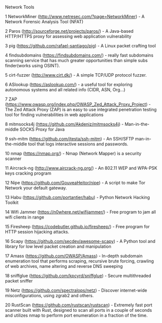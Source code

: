  Network Tools 


1 NetworkMiner (http://www.netresec.com/?page=NetworkMiner) - A Network Forensic Analysis Tool (NFAT)

2 Paros (http://sourceforge.net/projects/paros/) - A Java-based HTTP/HTTPS proxy for assessing web application vulnerability

3 pig (https://github.com/rafael-santiago/pig) - A Linux packet crafting tool

4 findsubdomains (https://findsubdomains.com/) - really fast subdomains scanning service that has much greater opportunities than simple subs finder(works using OSINT).

5 cirt-fuzzer (http://www.cirt.dk/) - A simple TCP/UDP protocol fuzzer.

6 ASlookup (https://aslookup.com/) - a useful tool for exploring autonomous systems and all related info (CIDR, ASN, Org...)

7 ZAP (https://www.owasp.org/index.php/OWASP_Zed_Attack_Proxy_Project) - The Zed Attack Proxy (ZAP) is an easy to use integrated penetration testing tool for finding       vulnerabilities in web applications

8 mitmsocks4j (https://github.com/Akdeniz/mitmsocks4j) - Man-in-the-middle SOCKS Proxy for Java

9 ssh-mitm (https://github.com/jtesta/ssh-mitm) - An SSH/SFTP man-in-the-middle tool that logs interactive sessions and passwords.

10 nmap (https://nmap.org/) - Nmap (Network Mapper) is a security scanner

11 Aircrack-ng (http://www.aircrack-ng.org/) - An 802.11 WEP and WPA-PSK keys cracking program

12 Nipe (https://github.com/GouveaHeitor/nipe) - A script to make Tor Network your default gateway.

13 Habu (https://github.com/portantier/habu) - Python Network Hacking Toolkit

14 Wifi Jammer (https://n0where.net/wifijammer/) - Free program to jam all wifi clients in range

15 Firesheep (https://codebutler.github.io/firesheep/) - Free program for HTTP session hijacking attacks.

16 Scapy (https://github.com/secdev/awesome-scapy) - A Python tool and library for low level packet creation and manipulation 

17 Amass (https://github.com/OWASP/Amass) - In-depth subdomain enumeration tool that performs scraping, recursive brute forcing, crawling of web archives, name altering and reverse DNS sweeping

18 sniffglue (https://github.com/kpcyrd/sniffglue) - Secure multithreaded packet sniffer

19 Netz (https://github.com/spectralops/netz) - Discover internet-wide misconfigurations, using zgrab2 and others.

20 RustScan (https://github.com/rustscan/rustscan) - Extremely fast port scanner built with Rust, designed to scan all ports in a couple of seconds and utilizes nmap to    perform port enumeration in a fraction of the time.
